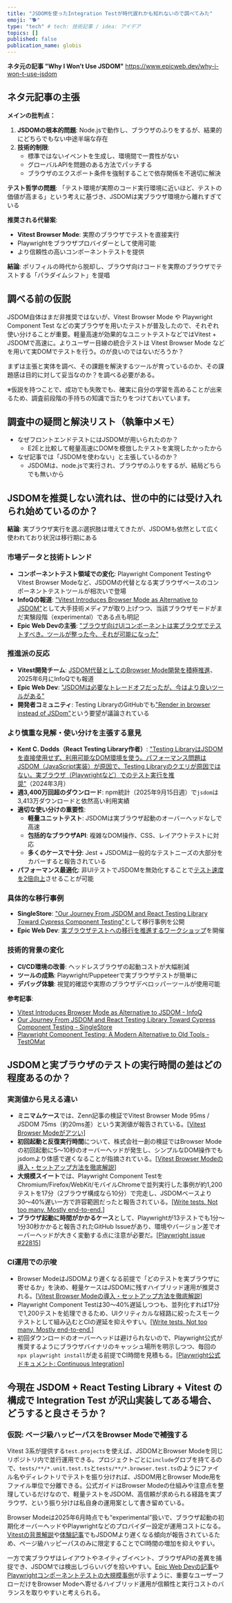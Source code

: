 ```yaml
---
title: "JSDOMを使ったIntegration Testが時代遅れかも知れないので調べてみた"
emoji: "🐕"
type: "tech" # tech: 技術記事 / idea: アイデア
topics: []
published: false
publication_name: globis
---
```


**ネタ元の記事 "Why I Won’t Use JSDOM"**
https://www.epicweb.dev/why-i-won-t-use-jsdom


## ネタ元記事の主張

**メインの批判点：**
1. **JSDOMの根本的問題**: Node.jsで動作し、ブラウザのふりをするが、結果的にどちらでもない中途半端な存在
2. **技術的制限**:
   - 標準ではないイベントを生成し、環境間で一貫性がない
   - グローバルAPIを問題のある方法でパッチする
   - ブラウザのエクスポート条件を強制することで依存関係を不適切に解決

**テスト哲学の問題**:
「テスト環境が実際のコード実行環境に近いほど、テストの価値が高まる」という考えに基づき、JSDOMは実ブラウザ環境から離れすぎている

**推奨される代替案**:
- **Vitest Browser Mode**: 実際のブラウザでテストを直接実行
- Playwrightをブラウザプロバイダーとして使用可能
- より信頼性の高いコンポーネントテストを提供

**結論**: ポリフィルの時代から脱却し、ブラウザ向けコードを実際のブラウザでテストする「パラダイムシフト」を提唱

## 調べる前の仮説

JSDOM自体はまだ非推奨ではないが、Vitest Browser Mode や Playwright Component Test などの実ブラウザを用いたテストが普及したので、それぞれ使い分けることが重要。軽量高速が効果的なユニットテストなどではVitest + JSDOMで高速に。よりユーザー目線の統合テストは Vitest Browser Mode などを用いて実DOMでテストを行う。のが良いのではないだろうか？

まずは主張と実体を調べ、その課題を解決するツールが育っているのか、その課題感は目的に対して妥当なのか？を調べる必要がある。

※仮説を持つことで、成功でも失敗でも、確実に自分の学習を高めることが出来るため、調査前段階の手持ちの知識で当たりをつけておいています。


## 調査中の疑問と解決リスト（執筆中メモ）

- なぜフロントエンドテストにはJSDOMが用いられたのか？
  - E2Eと比較して軽量高速にDOMを模倣したテストを実現したかったから
- なぜ記事では「JSDOMを使わない」と主張しているのか？
  - JSDOMは、node.jsで実行され、ブラウザのふりをするが、結局どちらでも無いから

## JSDOMを推奨しない流れは、世の中的には受け入れられ始めているのか？

**結論**: 実ブラウザ実行を選ぶ選択肢は増えてきたが、JSDOMも依然として広く使われており状況は移行期にある

### 市場データと技術トレンド
- **コンポーネントテスト領域での変化**: Playwright Component TestingやVitest Browser Modeなど、JSDOMの代替となる実ブラウザベースのコンポーネントテストツールが相次いで登場
- **InfoQの報道**: ["Vitest Introduces Browser Mode as Alternative to JSDOM"](https://www.infoq.com/news/2025/06/vitest-browser-mode-jsdom/)として大手技術メディアが取り上げつつ、当該ブラウザモードがまだ実験段階（experimental）である点も明記
- **Epic Web Devの主張**: ["ブラウザ向けUIコンポーネントは実ブラウザでテストすべき。ツールが整った今、それが可能になった"](https://www.epicweb.dev/why-i-won-t-use-jsdom)

### 推進派の反応
- **Vitest開発チーム**: [JSDOM代替としてのBrowser Mode開発を積極推進](https://vitest.dev/guide/browser/)、2025年6月にInfoQでも報道
- **Epic Web Dev**: ["JSDOMは必要なトレードオフだったが、今はより良いツールがある"](https://www.epicweb.dev/why-i-won-t-use-jsdom)
- **開発者コミュニティ**: Testing LibraryのGitHubでも["Render in browser instead of JSDom"](https://github.com/testing-library/dom-testing-library/issues/544)という要望が議論されている

### より慎重な見解・使い分けを主張する意見
- **Kent C. Dodds（React Testing Library作者）**: ["Testing LibraryはJSDOMを直接使用せず、利用可能なDOM環境を使う。パフォーマンス問題はJSDOM（JavaScript実装）が原因で、Testing Libraryのクエリが原因ではない。実ブラウザ（Playwrightなど）でのテスト実行を推奨"](https://x.com/kentcdodds/status/1767305104011444542)（2024年3月）
- **週3,400万回超のダウンロード**: npm統計（2025年9月15日週）で`jsdom`は3,413万ダウンロードと依然高い利用実績
- **適切な使い分けの重要性**:
  - **軽量ユニットテスト**: JSDOMは実ブラウザ起動のオーバーヘッドなしで高速
  - **包括的なブラウザAPI**: 複雑なDOM操作、CSS、レイアウトテストに対応
  - **多くのケースで十分**: Jest + JSDOMは一般的なテストニーズの大部分をカバーすると報告されている
- **パフォーマンス最適化**: 非UIテストでJSDOMを無効化することで[テスト速度を2倍向上](https://kevinsimper.medium.com/how-to-disable-jsdom-in-jest-make-jest-run-twice-as-fast-a01193f23405)させることが可能

### 具体的な移行事例
- **SingleStore**: ["Our Journey From JSDOM and React Testing Library Toward Cypress Component Testing"](https://www.singlestore.com/blog/our-journey-from-jsdom/)として移行事例を公開
- **Epic Web Dev**: [実ブラウザテストへの移行を推進するワークショップ](https://www.epicweb.dev/workshops/react-component-testing-with-vitest)を開催

### 技術的背景の変化
- **CI/CD環境の改善**: ヘッドレスブラウザの起動コストが大幅削減
- **ツールの成熟**: Playwright/Puppeteerで実ブラウザテストが簡単に
- **デバッグ体験**: 視覚的確認や実際のブラウザデベロッパーツールが使用可能

**参考記事**:
- [Vitest Introduces Browser Mode as Alternative to JSDOM - InfoQ](https://www.infoq.com/news/2025/06/vitest-browser-mode-jsdom/)
- [Our Journey From JSDOM and React Testing Library Toward Cypress Component Testing - SingleStore](https://www.singlestore.com/blog/our-journey-from-jsdom/)
- [Playwright Component Testing: A Modern Alternative to Old Tools - TestOMat](https://testomat.io/blog/playwright-component-testing-as-modern-alternative-to-traditional-tools/)


## JSDOMと実ブラウザのテストの実行時間の差はどの程度あるのか？

### 実測値から見える違い

- **ミニマムケース**では、Zenn記事の検証でVitest Browser Mode 95ms / JSDOM 75ms（約20ms差）という実測値が報告されている。[[Vitest Browser Modeがアツい](https://zenn.dev/apple_yagi/articles/b2b96af1fd355c)]
- **初回起動と反復実行時間**について、株式会社一創の検証ではBrowser Modeの初回起動に5〜10秒のオーバーヘッドが発生し、シンプルなDOM操作でもjsdomより体感で遅くなることが指摘されている。[[Vitest Browser Modeの導入・セットアップ方法を徹底解説](https://www.issoh.co.jp/tech/details/7394/)]
- **大規模スイート**では、Playwright Component TestをChromium/Firefox/WebKit/モバイルChromeで並列実行した事例が約1,200テストを17分（2ブラウザ構成なら10分）で完走し、JSDOMベースより30〜40%遅い一方で許容範囲だったと報告されている。[[Write tests. Not too many. Mostly end-to-end.](https://devsparks.goooseman.dev/hacks/20240615-why-e2e-tests/)]
- **ブラウザ起動に時間がかかるケース**として、Playwrightが13テストでも1分〜1分30秒かかると報告されたGitHub Issueがあり、環境やバージョン差でオーバーヘッドが大きく変動する点に注意が必要だ。[[Playwright issue #22815](https://github.com/microsoft/playwright/issues/22815)]

### CI運用での示唆

- Browser ModeはJSDOMより遅くなる前提で「どのテストを実ブラウザに寄せるか」を決め、軽量ケースはJSDOMに残すハイブリッド運用が推奨される。[[Vitest Browser Modeの導入・セットアップ方法を徹底解説](https://www.issoh.co.jp/tech/details/7394/)]
- Playwright Component Testは30〜40%遅延しつつも、並列化すれば17分で1,200テストを処理できるため、UIクリティカルな経路に絞ったスモークテストとして組み込むとCIの遅延を抑えやすい。[[Write tests. Not too many. Mostly end-to-end.](https://devsparks.goooseman.dev/hacks/20240615-why-e2e-tests/)]
- 初回ダウンロードのオーバーヘッドは避けられないので、Playwright公式が推奨するようにブラウザバイナリのキャッシュ場所を明示しつつ、毎回の`npx playwright install`が走る前提でCI時間を見積もる。[[Playwright公式ドキュメント: Continuous Integration](https://playwright.dev/docs/ci)]


## 今現在 JSDOM + React Testing Library + Vitest の構成で Integration Test が沢山実装してある場合、どうすると良さそうか？

### 仮説: ページ級ハッピーパスをBrowser Modeで補強する

Vitest 3系が提供する`test.projects`を使えば、JSDOMとBrowser Modeを同じリポジトリ内で並行運用できる。プロジェクトごとに`include`グロブを持てるので、`tests/**/*.unit.test.ts`と`tests/**/*.browser.test.ts`のようにファイル名やディレクトリでテストを振り分ければ、JSDOM用とBrowser Mode用をファイル単位で分離できる。公式ガイドはBrowser Modeの仕組みや注意点を整理しているだけなので、軽量テストをJSDOM、高信頼が求められる経路を実ブラウザ、という振り分けは私自身の運用案として書き留めている。

Browser Modeは2025年6月時点でも“experimental”扱いで、ブラウザ起動の初期化オーバーヘッドやPlaywrightなどのプロバイダー設定が運用コストになる。[Vitestの背景解説](https://vitest.dev/guide/browser/why.html?utm_source=openai)や[体験記事](https://zenn.dev/apple_yagi/articles/b2b96af1fd355c?utm_source=openai)でもJSDOMより遅くなる傾向が報告されているため、ページ級ハッピーパスのみに限定することでCI時間の増加を抑えやすい。

一方で実ブラウザはレイアウトやネイティブイベント、ブラウザAPIの差異を捕捉でき、JSDOMでは検出しづらいバグを拾いやすい。[Epic Web Devの記事](https://www.epicweb.dev/why-i-won-t-use-jsdom)や[Playwrightコンポーネントテストの大規模事例](https://devsparks-0-0-0.goooseman.dev/hacks/20240615-why-e2e-tests/?utm_source=openai)が示すように、重要なユーザーフローだけをBrowser Modeへ寄せるハイブリッド運用が信頼性と実行コストのバランスを取りやすいと考えられる。
